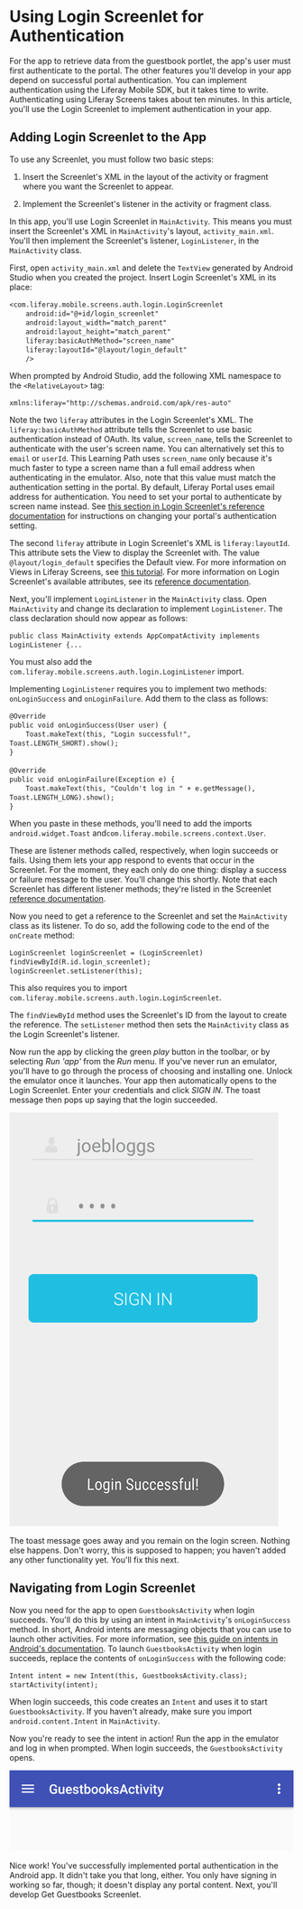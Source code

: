 # Using Login Screenlet for Authentication [](id=using-login-screenlet-for-authentication)

For the app to retrieve data from the guestbook portlet, the app's user must 
first authenticate to the portal. The other features you'll develop in your app 
depend on successful portal authentication. You can implement authentication
using the Liferay Mobile SDK, but it takes time to write. Authenticating
using Liferay Screens takes about ten minutes. In this article, you'll use the
Login Screenlet to implement authentication in your app. 

## Adding Login Screenlet to the App [](id=adding-login-screenlet-to-the-app)

To use any Screenlet, you must follow two basic steps:

1. Insert the Screenlet's XML in the layout of the activity or fragment where you 
   want the Screenlet to appear. 

2. Implement the Screenlet's listener in the activity or fragment class.

In this app, you'll use Login Screenlet in `MainActivity`. This means you must 
insert the Screenlet's XML in `MainActivity`'s layout, `activity_main.xml`. 
You'll then implement the Screenlet's listener, `LoginListener`, in the 
`MainActivity` class. 

First, open `activity_main.xml` and delete the `TextView` generated by Android 
Studio when you created the project. Insert Login Screenlet's XML in its place: 

    <com.liferay.mobile.screens.auth.login.LoginScreenlet
        android:id="@+id/login_screenlet"
        android:layout_width="match_parent"
        android:layout_height="match_parent"
        liferay:basicAuthMethod="screen_name"
        liferay:layoutId="@layout/login_default"
        />

When prompted by Android Studio, add the following XML namespace to the 
`<RelativeLayout>` tag: 

    xmlns:liferay="http://schemas.android.com/apk/res-auto"

Note the two `liferay` attributes in the Login Screenlet's XML. The 
`liferay:basicAuthMethod` attribute tells the Screenlet to use basic 
authentication instead of OAuth. Its value, `screen_name`, tells the Screenlet 
to authenticate with the user's screen name. You can alternatively set this to 
`email` or `userId`. This Learning Path uses `screen_name` only because it's 
much faster to type a screen name than a full email address when authenticating 
in the emulator. Also, note that this value must match the authentication 
setting in the portal. By default, Liferay Portal uses email address for 
authentication. You need to set your portal to authenticate by screen name 
instead. See 
[this section in Login Screenlet's reference documentation](/develop/reference/-/knowledge_base/6-2/loginscreenlet-for-android#basic-authentication) 
for instructions on changing your portal's authentication setting. 

The second `liferay` attribute in Login Screenlet's XML is `liferay:layoutId`. 
This attribute sets the View to display the Screenlet with. The value 
`@layout/login_default` specifies the Default view. For more information on 
Views in Liferay Screens, see 
[this tutorial](/develop/tutorials/-/knowledge_base/6-2/using-views-in-android-screenlets). 
For more information on Login Screenlet's available attributes, see its 
[reference documentation](/develop/reference/-/knowledge_base/6-2/loginscreenlet-for-android). 

Next, you'll implement `LoginListener` in the `MainActivity` class. Open 
`MainActivity` and change its declaration to implement `LoginListener`. The 
class declaration should now appear as follows:

    public class MainActivity extends AppCompatActivity implements LoginListener {...

You must also add the `com.liferay.mobile.screens.auth.login.LoginListener` 
import. 

Implementing `LoginListener` requires you to implement two methods: 
`onLoginSuccess` and `onLoginFailure`. Add them to the class as follows:

    @Override
    public void onLoginSuccess(User user) {
        Toast.makeText(this, "Login successful!", Toast.LENGTH_SHORT).show();
    }

    @Override
    public void onLoginFailure(Exception e) {
        Toast.makeText(this, "Couldn't log in " + e.getMessage(), Toast.LENGTH_LONG).show();
    }

When you paste in these methods, you'll need to add the imports 
`android.widget.Toast` and`com.liferay.mobile.screens.context.User`. 

These are listener methods called, respectively, when login succeeds or fails. 
Using them lets your app respond to events that occur in the Screenlet. For the 
moment, they each only do one thing: display a success or failure message to the 
user. You'll change this shortly. Note that each Screenlet has different 
listener methods; they're listed in the Screenlet 
[reference documentation](/develop/reference/-/knowledge_base/6-2/screenlets-in-liferay-screens-for-android). 

Now you need to get a reference to the Screenlet and set the `MainActivity` 
class as its listener. To do so, add the following code to the end of the 
`onCreate` method: 

    LoginScreenlet loginScreenlet = (LoginScreenlet) findViewById(R.id.login_screenlet);
    loginScreenlet.setListener(this);

This also requires you to import 
`com.liferay.mobile.screens.auth.login.LoginScreenlet`. 

The `findViewById` method uses the Screenlet's ID from the layout to create the 
reference. The `setListener` method then sets the `MainActivity` class as the 
Login Screenlet's listener. 

Now run the app by clicking the green *play* button in the toolbar, or by 
selecting *Run 'app'* from the *Run* menu. If you've never run an emulator, 
you'll have to go through the process of choosing and installing one. Unlock the 
emulator once it launches. Your app then automatically opens to the Login 
Screenlet. Enter your credentials and click *SIGN IN*. The toast message then 
pops up saying that the login succeeded. 

![Figure 1: Login Screenlet successfully authenticated you with the portal.](../../../images/android-login-screenlet-success.png)

The toast message goes away and you remain on the login screen. Nothing else 
happens. Don't worry, this is supposed to happen; you haven't added any other 
functionality yet. You'll fix this next. 

## Navigating from Login Screenlet [](id=navigating-from-login-screenlet)

Now you need for the app to open `GuestbooksActivity` when login succeeds. 
You'll do this by using an intent in `MainActivity`'s `onLoginSuccess` method. 
In short, Android intents are messaging objects that you can use to launch other 
activities. For more information, see 
[this guide on intents in Android's documentation](http://developer.android.com/guide/components/intents-filters.html). 
To launch `GuestbooksActivity` when login succeeds, replace the contents of 
`onLoginSuccess` with the following code: 

    Intent intent = new Intent(this, GuestbooksActivity.class);
    startActivity(intent);

When login succeeds, this code creates an `Intent` and uses it to start 
`GuestbooksActivity`. If you haven't already, make sure you import 
`android.content.Intent` in `MainActivity`. 

Now you're ready to see the intent in action! Run the app in the emulator and 
log in when prompted. When login succeeds, the `GuestbooksActivity` opens. 

![Figure 2: The app takes you to the new activity after you log in.](../../../images/android-login-success-intent.png)

Nice work! You've successfully implemented portal authentication in the Android 
app. It didn't take you that long, either. You only have signing in working so
far, though; it doesn't display any portal content. Next, you'll develop Get 
Guestbooks Screenlet. 
